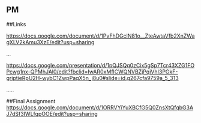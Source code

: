 ## PM

##Links


https://docs.google.com/document/d/1PvFhDGcIN81o__ZteAwtaVfb2XnZWagXLV2kAmu3XzE/edit?usp=sharing


...


https://docs.google.com/presentation/d/1pQJSQq0zCix5gSp7Tcr43XZG1FOPcwg1nx-QPMhJAl0/edit?fbclid=IwAR0xMflCWQNVBZjPqiVhI3PGkF-griptieRpU2H-wybC1ZwpPaqX5n_j8u0#slide=id.g267cfa9759a_5_313


.....

##Final Assignment
https://docs.google.com/document/d/1ORRVYiYuXBCfG5Q0ZnsXtQfqbG3AJ7dSf3IWLfqpOOE/edit?usp=sharing
